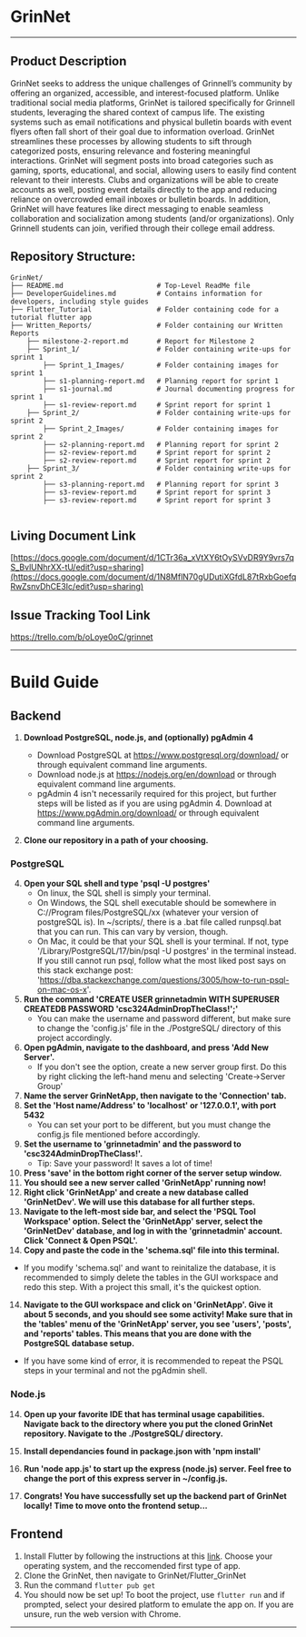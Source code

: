 # GrinNet

---

## Product Description
GrinNet seeks to address the unique challenges of Grinnell’s community by offering an organized, accessible, and interest-focused platform. Unlike traditional social media platforms, GrinNet is tailored specifically for Grinnell students, leveraging the shared context of campus life. The existing systems such as email notifications and physical bulletin boards with event flyers often fall short of their goal due to information overload. GrinNet streamlines these processes by allowing students to sift through categorized posts, ensuring relevance and fostering meaningful interactions.
GrinNet will segment posts into broad categories such as gaming, sports, educational, and social, allowing users to easily find content relevant to their interests. Clubs and organizations will be able to create accounts as well, posting event details directly to the app and reducing reliance on overcrowded email inboxes or bulletin boards. In addition, GrinNet will have features like direct messaging to enable seamless collaboration and socialization among students (and/or organizations). Only Grinnell students can join, verified through their college email address.

## Repository Structure:
```
GrinNet/
├── README.md                       # Top-Level ReadMe file
├── DeveloperGuidelines.md          # Contains information for developers, including style guides
├── Flutter_Tutorial                # Folder containing code for a tutorial flutter app
├── Written_Reports/                # Folder containing our Written Reports
    ├── milestone-2-report.md       # Report for Milestone 2
    ├── Sprint_1/                   # Folder containing write-ups for sprint 1
        ├── Sprint_1_Images/        # Folder containing images for sprint 1
        ├── s1-planning-report.md   # Planning report for sprint 1
        ├── s1-journal.md           # Journal documenting progress for sprint 1
        ├── s1-review-report.md     # Sprint report for sprint 1
    ├── Sprint_2/                   # Folder containing write-ups for sprint 2
        ├── Sprint_2_Images/        # Folder containing images for sprint 2
        ├── s2-planning-report.md   # Planning report for sprint 2
        ├── s2-review-report.md     # Sprint report for sprint 2
        ├── s2-review-report.md     # Sprint report for sprint 2
    ├── Sprint_3/                   # Folder containing write-ups for sprint 2
        ├── s3-planning-report.md   # Planning report for sprint 3
        ├── s3-review-report.md     # Sprint report for sprint 3
        ├── s3-review-report.md     # Sprint report for sprint 3


```

## Living Document Link
[https://docs.google.com/document/d/1CTr36a_xVtXY6tOySVvDR9Y9vrs7qS_BvlUNhrXX-tU/edit?usp=sharing](https://docs.google.com/document/d/1N8MflN70gUDutiXGfdL87tRxbGoefqRwZsnvDhCE3Ic/edit?usp=sharing)

## Issue Tracking Tool Link
https://trello.com/b/oLoye0oC/grinnet

---

# Build Guide

## Backend

1. **Download PostgreSQL, node.js, and (optionally) pgAdmin 4**
   - Download PostgreSQL at https://www.postgresql.org/download/ or through equivalent command line arguments. 
   - Download node.js at https://nodejs.org/en/download or through equivalent command line arguments.
   - pgAdmin 4 isn't necessarily required for this project, but further steps will be listed as if you are using pgAdmin 4. Download at https://www.pgAdmin.org/download/ or through equivalent command line arguments.

2. **Clone our repository in a path of your choosing.**

### PostgreSQL

4. **Open your SQL shell and type 'psql -U postgres'**
   - On linux, the SQL shell is simply your terminal.
   - On Windows, the SQL shell executable should be somewhere in C://Program files/PostgreSQL/xx (whatever your version of postgreSQL is). In ~/scripts/, there is a .bat file called runpsql.bat that you can run. This can vary by version, though.
   - On Mac, it could be that your SQL shell is your terminal. If not, type '/Library/PostgreSQL/17/bin/psql -U postgres' in the terminal instead. If you still cannot run psql, follow what the most liked post says on this stack exchange post: 'https://dba.stackexchange.com/questions/3005/how-to-run-psql-on-mac-os-x'.
5. **Run the command 'CREATE USER grinnetadmin WITH SUPERUSER CREATEDB PASSWORD 'csc324AdminDropTheClass!';'**
   - You can make the username and password different, but make sure to change the 'config.js' file in the ./PostgreSQL/ directory of this project accordingly.
6. **Open pgAdmin, navigate to the dashboard, and press 'Add New Server'.**
   - If you don't see the option, create a new server group first. Do this by right clicking the left-hand menu and selecting 'Create->Server Group'
7. **Name the server GrinNetApp, then navigate to the 'Connection' tab.**
8. **Set the 'Host name/Address' to 'localhost' or '127.0.0.1', with port 5432**
   - You can set your port to be different, but you must change the config.js file mentioned before accordingly.
9. **Set the username to 'grinnetadmin' and the password to 'csc324AdminDropTheClass!'.**
   - Tip: Save your password! It saves a lot of time!
10. **Press 'save' in the bottom right corner of the server setup window.**
11. **You should see a new server called 'GrinNetApp' running now!**
12. **Right click 'GrinNetApp' and create a new database called 'GrinNetDev'. We will use this database for all further steps.**
13. **Navigate to the left-most side bar, and select the 'PSQL Tool Workspace' option. Select the 'GrinNetApp' server, select the 'GrinNetDev' database, and log in with the 'grinnetadmin' account. Click 'Connect & Open PSQL'.**
14. **Copy and paste the code in the 'schema.sql' file into this terminal.**
   - If you modify 'schema.sql' and want to reinitalize the database, it is recommended to simply delete the tables in the GUI workspace and redo this step. With a project this small, it's the quickest option.
14. **Navigate to the GUI workspace and click on 'GrinNetApp'. Give it about 5 seconds, and you should see some activity! Make sure that in the 'tables' menu of the 'GrinNetApp' server, you see 'users', 'posts', and 'reports' tables. This means that you are done with the PostgreSQL database setup.**
   - If you have some kind of error, it is recommended to repeat the PSQL steps in your terminal and not the pgAdmin shell. 

### Node.js
14. **Open up your favorite IDE that has terminal usage capabilities. Navigate back to the directory where you put the cloned GrinNet repository. Navigate to the ./PostgreSQL/ directory.**
15. **Install dependancies found in package.json with 'npm install'**
16. **Run 'node app.js' to start up the express (node.js) server. Feel free to change the port of this express server in ~/config.js.**

17. **Congrats! You have successfully set up the backend part of GrinNet locally! Time to move onto the frontend setup...**

## Frontend
1. Install Flutter by following the instructions at this [link](https://docs.flutter.dev/get-started/install?_gl=1*mgpbu1*_gcl_aw*R0NMLjE3NDQyNTY5ODAuQ2p3S0NBand0ZGlfQmhBQ0Vpd0E5N3k4QkloNWhZYjBYTzI1TlJlN2tFNXQtUy1hREhyZVhhcUtIbkFyeEtsTTd6R0VabGJRTHhDVVpCb0NPaVVRQXZEX0J3RQ..*_gcl_dc*R0NMLjE3NDQyNTY5ODAuQ2p3S0NBand0ZGlfQmhBQ0Vpd0E5N3k4QkloNWhZYjBYTzI1TlJlN2tFNXQtUy1hREhyZVhhcUtIbkFyeEtsTTd6R0VabGJRTHhDVVpCb0NPaVVRQXZEX0J3RQ..*_ga*NTU3NDcwNzIwLjE3Mzk1MDQxOTg.*_ga_04YGWK0175*MTc0NDI1Njk4MC4xNS4wLjE3NDQyNTY5ODAuMC4wLjA.). Choose your operating system, and the reccomended first type of app. 
2. Clone the GrinNet, then navigate to GrinNet/Flutter_GrinNet
3. Run the command ```flutter pub get```
4. You should now be set up! To boot the project, use ```flutter run``` and if prompted, select your desired platform to emulate the app on. If you are unsure, run the web version with Chrome.

---
